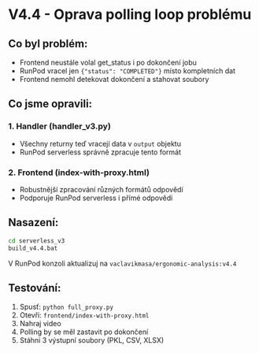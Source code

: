 # V4.4 - Oprava polling loop problému

## Co byl problém:
- Frontend neustále volal get_status i po dokončení jobu
- RunPod vracel jen `{"status": "COMPLETED"}` místo kompletních dat
- Frontend nemohl detekovat dokončení a stahovat soubory

## Co jsme opravili:

### 1. Handler (handler_v3.py)
- Všechny returny teď vracejí data v `output` objektu
- RunPod serverless správně zpracuje tento formát

### 2. Frontend (index-with-proxy.html)
- Robustnější zpracování různých formátů odpovědí
- Podporuje RunPod serverless i přímé odpovědi

## Nasazení:
```bash
cd serverless_v3
build_v4.4.bat
```

V RunPod konzoli aktualizuj na `vaclavikmasa/ergonomic-analysis:v4.4`

## Testování:
1. Spusť: `python full_proxy.py`
2. Otevři: `frontend/index-with-proxy.html`
3. Nahraj video
4. Polling by se měl zastavit po dokončení
5. Stáhni 3 výstupní soubory (PKL, CSV, XLSX)
